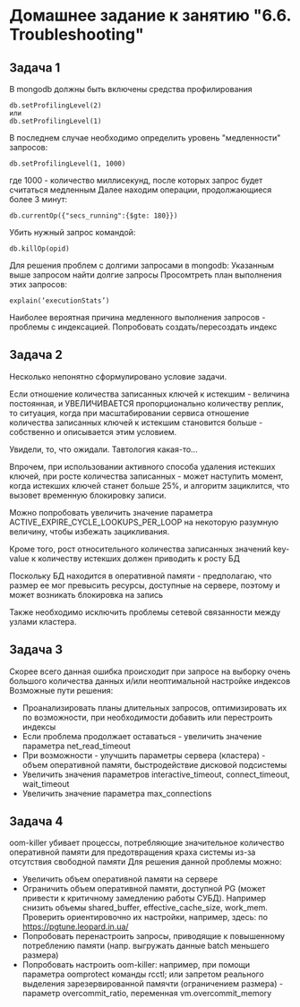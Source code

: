 # Домашнее задание к занятию "6.6. Troubleshooting"

## Задача 1

В mongodb должны быть включены средства профилирования 

```
db.setProfilingLevel(2)
или
db.setProfilingLevel(1)
```

В последнем случае необходимо определить уровень "медленности" запросов: 

```
db.setProfilingLevel(1, 1000)
```

где 1000 - количество миллисекунд, после которых запрос будет считаться медленным
Далее находим операции, продолжающиеся более 3 минут:

```
db.currentOp({"secs_running":{$gte: 180}})
```

Убить нужный запрос командой:

```
db.killOp(opid)
```

Для решения проблем с долгими запросами в mongodb:
Указанным выше запросом найти долгие запросы
Просомтреть план выполнения этих запросов:

```
explain(‘executionStats’)
```

Наиболее вероятная причина медленного выполнения запросов - проблемы с индексацией. Попробовать создать/пересоздать индекс

## Задача 2

Несколько непонятно сформулировано условие задачи.

Если отношение количества записанных ключей к истекшим - величина постоянная, и УВЕЛИЧИВАЕТСЯ пропорционально количеству реплик, то ситуация, когда при масштабировании сервиса отношение количества записанных ключей к истекшим становится больше - собственно и описывается этим условием.

Увидели, то, что ожидали. Тавтология какая-то...

Впрочем, при использовании активного способа удаления истекших ключей, при росте количества записанных - может наступить момент, когда истекших ключей станет больше 25%, и алгоритм зациклится, что вызовет временную блокировку записи.

Можно попробовать увеличить значение параметра ACTIVE_EXPIRE_CYCLE_LOOKUPS_PER_LOOP на некоторую разумную величину, чтобы избежать зацикливания.

Кроме того, рост относительного количества записанных значений key-value к количеству истекших должен приводить к росту БД

Поскольку БД находится в оперативной памяти - предполагаю, что размер ее мог превысить ресурсы, доступные на сервере, поэтому и может возникать блокировка на запись

Также необходимо исключить проблемы сетевой связанности между узлами кластера.

## Задача 3

Скорее всего данная ошибка происходит при запросе на выборку очень большого количества данных и/или неоптимальной настройке индексов
Возможные пути решения:
* Проанализировать планы длительных запросов, оптимизировать их по возможности, при необходимости добавить или перестроить индексы
* Если проблема продолжает оставаться - увеличить значение параметра net_read_timeout
* При возможности - улучшить параметры сервера (кластера) - объем оперативной памяти, быстродействие дисковой подсистемы
* Увеличить значения параметров interactive_timeout, connect_timeout, wait_timeout
* Увеличить значение параметра max_connections

## Задача 4

oom-killer убивает процессы, потребляющие значительное количество оперативной памяти для предотвращения краха системы из-за отсутствия свободной памяти
Для решения данной проблемы можно:
* Увеличить объем оперативной памяти на сервере
* Ограничить объем оперативной памяти, доступной PG (может привести к критичному замедлению работы СУБД). Например снизить объемы shared_buffer, effective_cache_size, work_mem. Проверить ориентировочно их настройки, например, здесь: по https://pgtune.leopard.in.ua/
* Попробовать перенастроить запросы, приводящие к повышенному потреблению памяти (напр. выгружать данные batch меньшего размера)
* Попробовать настроить oom-killer: например, при помощи параметра oomprotect команды rcctl; или запретом реального выделения зарезервированной памячти (ограничением размера) - параметр overcommit_ratio, переменная vm.overcommit_memory
